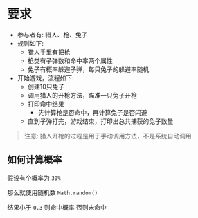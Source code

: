 # 要求

- 参与者有: 猎人、枪、兔子
- 规则如下:
  - 猎人手里有把枪
  - 枪类有子弹数和命中率两个属性
  - 兔子有概率躲避子弹，每只兔子的躲避率随机
- 开始游戏，流程如下:
  - 创建10只兔子
  - 调用猎人的开枪方法，瞄准一只兔子开枪
  - 打印命中结果
    - 先计算枪是否命中，再计算兔子是否闪避
  - 直到子弹打完，游戏结束，打印出总共捕获的兔子数量

> 注意: 猎人开枪的过程是用于手动调用方法，不是系统自动调用

## 如何计算概率

假设有个概率为 `30%`

那么就使用随机数 `Math.random()`

结果小于 `0.3` 则命中概率 否则未命中
